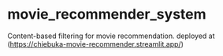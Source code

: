 # movie_recommender_system
Content-based filtering for movie recommendation.
deployed at (https://chiebuka-movie-recommender.streamlit.app/)
